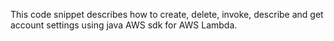 This code snippet describes how to create, delete, invoke, describe and get account settings using java AWS sdk for AWS Lambda.

